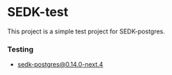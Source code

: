 # SEDK-test

This project is a simple test project for SEDK-postgres.
### Testing
- sedk-postgres@0.14.0-next.4